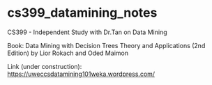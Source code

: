 # cs399_datamining_notes
CS399 - Independent Study with Dr.Tan on Data Mining

Book: Data Mining with Decision Trees Theory and Applications (2nd Edition) by Lior Rokach and Oded Maimon

Link (under construction): https://uweccsdatamining101weka.wordpress.com/ 
